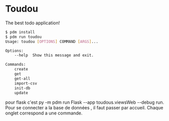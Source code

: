 # Toudou

The best todo application!

```bash
$ pdm install
$ pdm run toudou
Usage: toudou [OPTIONS] COMMAND [ARGS]...

Options:
    --help  Show this message and exit.

Commands:
    create
    get
    get-all
    import-csv
    init-db
    update
```

pour flask c'est  py -m pdm run Flask --app toudous.viewsWeb --debug run. Pour se connecter a la base de données , il faut passer par accueil. Chaque onglet correspond a une commande.
